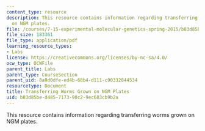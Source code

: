 ```yaml
---
content_type: resource
description: This resource contains information regarding transferring worms grown
  on NGM plates.
file: /courses/7-15-experimental-molecular-genetics-spring-2015/b83d85bed485717390c29ec683cb9b2a_MIT7_15S15_Transferring.pdf
file_size: 183361
file_type: application/pdf
learning_resource_types:
- Labs
license: https://creativecommons.org/licenses/by-nc-sa/4.0/
ocw_type: OCWFile
parent_title: Labs
parent_type: CourseSection
parent_uid: 8a9d0dfe-ed4b-68b4-d111-c90332844534
resourcetype: Document
title: Transferring Worms Grown on NGM Plates
uid: b83d85be-d485-7173-90c2-9ec683cb9b2a
---
```

This resource contains information regarding transferring worms grown on NGM plates.